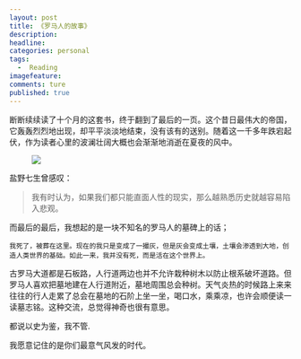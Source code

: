 ```yaml
---
layout: post  
title: 《罗马人的故事》  
description:       
headline: 
categories: personal  
tags: 
  -  Reading  
imagefeature:  
comments: ture  
published: true  
---
```


断断续续读了十个月的这套书，终于翻到了最后的一页。这个昔日最伟大的帝国，它轰轰烈烈地出现，却平平淡淡地结束，没有该有的送别。随着这一千多年跌宕起伏，作为读者心里的波澜壮阔大概也会渐渐地消逝在夏夜的风中。

<figure>
<a href="{{ site.url }}/images/Rome.jpg"><img src="{{ site.url }}/images/Rome.jpg"></a>
</figure>

盐野七生曾感叹：

> 我有时认为，如果我们都只能直面人性的现实，那么越熟悉历史就越容易陷入悲观。

而最后的最后，我想起的是一块不知名的罗马人的墓碑上的话；

    我死了，被葬在这里。现在的我只是变成了一撮灰，但是灰会变成土壤，土壤会渗透到大地，创造人类世界的基础。如此一来，我并没有死，而是活在这个世界上。

古罗马大道都是石板路，人行道两边也并不允许栽种树木以防止根系破坏道路。但罗马人喜欢把墓地建在人行道附近，墓地周围总会种树。天气炎热的时候路上来来往往的行人走累了总会在墓地的石阶上坐一坐，喝口水，乘乘凉，也许会顺便读一读墓志铭。这种交流，总觉得神奇也很有意思。

都说以史为鉴，我不管.

我愿意记住的是你们最意气风发的时代。

